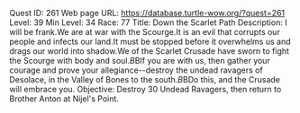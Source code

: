 Quest ID: 261
Web page URL: https://database.turtle-wow.org/?quest=261
Level: 39
Min Level: 34
Race: 77
Title: Down the Scarlet Path
Description: I will be frank.We are at war with the Scourge.It is an evil that corrupts our people and infects our land.It must be stopped before it overwhelms us and drags our world into shadow.We of the Scarlet Crusade have sworn to fight the Scourge with body and soul.$B$BIf you are with us, then gather your courage and prove your allegiance--destroy the undead ravagers of Desolace, in the Valley of Bones to the south.$B$BDo this, and the Crusade will embrace you.
Objective: Destroy 30 Undead Ravagers, then return to Brother Anton at Nijel's Point.
